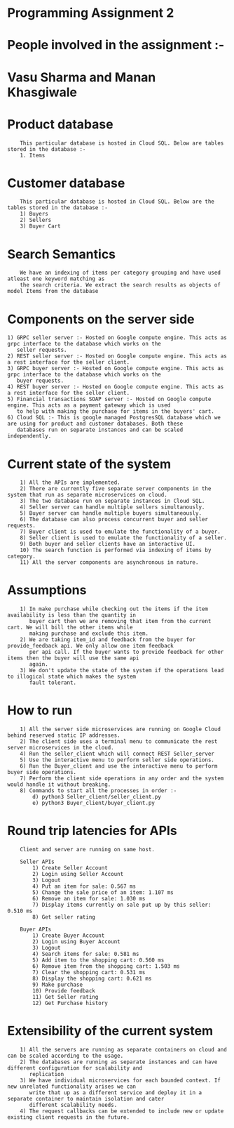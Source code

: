 # Programming Assignment 2
# People involved in the assignment :- 
# Vasu Sharma and Manan Khasgiwale


# Product database 
        This particular database is hosted in Cloud SQL. Below are tables stored in the database :-
        1. Items

# Customer database
        This particular database is hosted in Cloud SQL. Below are the tables stored in the database :-
        1) Buyers
        2) Sellers
        3) Buyer Cart

# Search Semantics
        We have an indexing of items per category grouping and have used atleast one keyword matching as 
        the search criteria. We extract the search results as objects of model Items from the database


# Components on the server side
    1) GRPC seller server :- Hosted on Google compute engine. This acts as grpc interface to the database which works on the
       seller requests.
    2) REST seller server :- Hosted on Google compute engine. This acts as a rest interface for the seller client.
    3) GRPC buyer server :- Hosted on Google compute engine. This acts as grpc interface to the database which works on the 
       buyer requests.
    4) REST buyer server :- Hosted on Google compute engine. This acts as a rest interface for the seller client.
    5) Financial transactions SOAP server :- Hosted on Google compute engine. This acts as a payment gateway which is used 
       to help with making the purchase for items in the buyers' cart.
    6) Cloud SQL :- This is google managed PostgresSQL database which we are using for product and customer databases. Both these 
       databases run on separate instances and can be scaled independently. 



# Current state of the system
        1) All the APIs are implemented.
        2) There are currently five separate server components in the system that run as separate microservices on cloud.
        3) The two database run on separate instances in Cloud SQL.  
        4) Seller server can handle multiple sellers simultanously.
        5) Buyer server can handle multiple buyers simultaneously.
        6) The database can also process concurrent buyer and seller requests.
        7) Buyer client is used to emulate the functionality of a buyer.
        8) Seller client is used to emulate the functionality of a seller.
        9) Both buyer and seller clients have an interactive UI.
        10) The search function is performed via indexing of items by category.
        11) All the server components are asynchronous in nature.


# Assumptions
        1) In make purchase while checking out the items if the item availability is less than the quantity in 
           buyer cart then we are removing that item from the current cart. We will bill the other items while 
           making purchase and exclude this item.
        2) We are taking item_id and feedback from the buyer for provide_feedback api. We only allow one item feedback 
           per api call. If the buyer wants to provide feedback for other items then the buyer will use the same api
           again.
        3) We don't update the state of the system if the operations lead to illogical state which makes the system 
           fault tolerant.


# How to run
        1) All the server side microservices are running on Google Cloud behind reserved static IP addresses.
        2) The client side uses a terminal menu to communicate the rest server microservices in the cloud.
        4) Run the seller_client which will connect REST Seller_server
        5) Use the interactive menu to perform seller side operations.
        6) Run the Buyer_client and use the interactive menu to perform buyer side operations.
        7) Perform the client side operations in any order and the system would handle it without breaking.
        8) Commands to start all the processes in order :-
            d) python3 Seller_client/seller_client.py
            e) python3 Buyer_client/buyer_client.py


# Round trip latencies for APIs
        Client and server are running on same host.

        Seller APIs
            1) Create Seller Account
            2) Login using Seller Account
            3) Logout
            4) Put an item for sale: 0.567 ms
            5) Change the sale price of an item: 1.107 ms
            6) Remove an item for sale: 1.030 ms
            7) Display items currently on sale put up by this seller: 0.510 ms
            8) Get seller rating

        Buyer APIs
            1) Create Buyer Account
            2) Login using Buyer Account
            3) Logout
            4) Search items for sale: 0.581 ms
            5) Add item to the shopping cart: 0.560 ms
            6) Remove item from the shopping cart: 1.503 ms
            7) Clear the shopping cart: 0.531 ms
            8) Display the shopping cart: 0.621 ms
            9) Make purchase
            10) Provide feedback
            11) Get Seller rating
            12) Get Purchase history


# Extensibility of the current system
        1) All the servers are running as separate containers on cloud and can be scaled according to the usage.
        2) The databases are running as separate instances and can have different configuration for scalability and 
           replication 
        3) We have individual microservices for each bounded context. If new unrelated functionality arises we can 
           write that up as a different service and deploy it in a separate container to maintain isolation and cater
           different scalability needs.
        4) The request callbacks can be extended to include new or update existing client requests in the future.